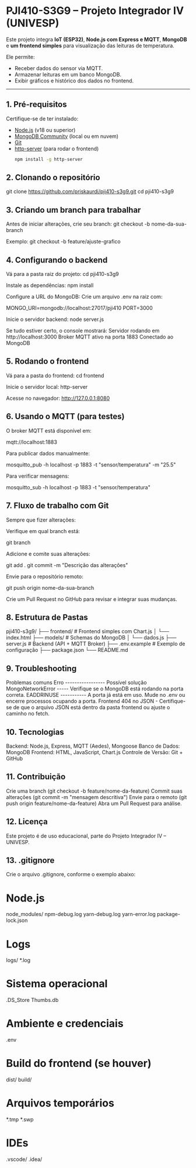 # PJI410-S3G9 – Projeto Integrador IV (UNIVESP)

Este projeto integra **IoT (ESP32)**, **Node.js com Express e MQTT**, **MongoDB** e **um frontend simples** para visualização das leituras de temperatura.

Ele permite:
- Receber dados do sensor via MQTT.
- Armazenar leituras em um banco MongoDB.
- Exibir gráficos e histórico dos dados no frontend.

---

## **1. Pré-requisitos**

Certifique-se de ter instalado:
- [Node.js](https://nodejs.org/) (v18 ou superior)
- [MongoDB Community](https://www.mongodb.com/try/download/community) (local ou em nuvem)
- [Git](https://git-scm.com/)
- [http-server](https://www.npmjs.com/package/http-server) (para rodar o frontend)
  ```bash
  npm install -g http-server

## **2. Clonando o repositório**
git clone https://github.com/priskaurdi/pji410-s3g9.git
cd pji410-s3g9

## **3. Criando um branch para trabalhar**
Antes de iniciar alterações, crie seu branch:
git checkout -b nome-da-sua-branch

Exemplo:
git checkout -b feature/ajuste-grafico

## **4. Configurando o backend**
Vá para a pasta raiz do projeto:
cd pji410-s3g9

Instale as dependências:
npm install

Configure a URL do MongoDB:
Crie um arquivo .env na raiz com:

MONGO_URI=mongodb://localhost:27017/pji410
PORT=3000

Inicie o servidor backend:
node server.js

Se tudo estiver certo, o console mostrará:
Servidor rodando em http://localhost:3000
Broker MQTT ativo na porta 1883
Conectado ao MongoDB

## **5. Rodando o frontend**

Vá para a pasta do frontend:
cd frontend

Inicie o servidor local:
http-server

Acesse no navegador:
http://127.0.0.1:8080

## **6. Usando o MQTT (para testes)**
O broker MQTT está disponível em:

mqtt://localhost:1883

Para publicar dados manualmente:

mosquitto_pub -h localhost -p 1883 -t "sensor/temperatura" -m "25.5"

Para verificar mensagens:

mosquitto_sub -h localhost -p 1883 -t "sensor/temperatura"

## **7. Fluxo de trabalho com Git**
Sempre que fizer alterações:

Verifique em qual branch está:

git branch

Adicione e comite suas alterações:

git add .
git commit -m "Descrição das alterações"

Envie para o repositório remoto:

git push origin nome-da-sua-branch

Crie um Pull Request no GitHub para revisar e integrar suas mudanças.

## **8. Estrutura de Pastas**
pji410-s3g9/
├── frontend/            # Frontend simples com Chart.js
│   └── index.html
├── models/              # Schemas do MongoDB
│   └── dados.js
├── server.js            # Backend (API + MQTT Broker)
├── .env.example         # Exemplo de configuração
├── package.json
└── README.md

## **9. Troubleshooting**
Problemas comuns
Erro	-----------------  Possível solução
MongoNetworkError	-----  Verifique se o MongoDB está rodando na porta correta.
EADDRINUSE	-----------  A porta já está em uso. Mude no .env ou encerre processos ocupando a porta.
Frontend 404 no JSON	-  Certifique-se de que o arquivo JSON está dentro da pasta frontend ou ajuste o caminho no fetch.

## **10. Tecnologias**

Backend: Node.js, Express, MQTT (Aedes), Mongoose
Banco de Dados: MongoDB
Frontend: HTML, JavaScript, Chart.js
Controle de Versão: Git + GitHub

## **11. Contribuição**
Crie uma branch (git checkout -b feature/nome-da-feature)
Commit suas alterações (git commit -m "mensagem descritiva")
Envie para o remoto (git push origin feature/nome-da-feature)
Abra um Pull Request para análise.

## **12. Licença**
Este projeto é de uso educacional, parte do Projeto Integrador IV – UNIVESP.

## **13. .gitignore**
Crie o arquivo .gitignore, conforme o exemplo abaixo:

# Node.js
node_modules/
npm-debug.log
yarn-debug.log
yarn-error.log
package-lock.json

# Logs
logs/
*.log

# Sistema operacional
.DS_Store
Thumbs.db

# Ambiente e credenciais
.env

# Build do frontend (se houver)
dist/
build/

# Arquivos temporários
*.tmp
*.swp

# IDEs
.vscode/
.idea/
